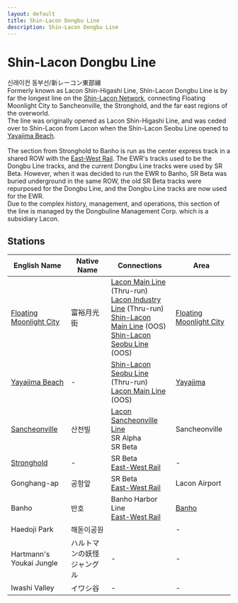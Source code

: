 ```yaml
---
layout: default
title: Shin-Lacon Dongbu Line
description: Shin-Lacon Dongbu Line
---
```


# Shin-Lacon Dongbu Line

신래이컨 동부선/新レーコン東部線<br>
Formerly known as Lacon Shin-Higashi Line, Shin-Lacon Dongbu Line is by far the longest
line on the [Shin-Lacon Network](/rail-networks/lcn), connecting Floating Moonlight City
to Sancheonville, the Stronghold, and the far east regions of the overworld.<br>
The line was originally opened as Lacon Shin-Higashi Line, and was ceded over to Shin-Lacon
from Lacon when the Shin-Lacon Seobu Line opened to [Yayajima Beach](/rail-stations/yayajima-beach).
<br><br>The section from Stronghold to Banho is run as the center express track in a shared ROW
with the [East-West Rail](mrtc-east-west-rail-line). The EWR's tracks used to be the Dongbu Line tracks,
and the current Dongbu Line tracks were used by SR Beta. However, when it was decided to run the
EWR to Banho, SR Beta was buried underground in the same ROW, the old SR Beta tracks were
repurposed for the Dongbu Line, and the Dongbu Line tracks are now used for the EWR.<br>
Due to the complex history, management, and operations, this section of the line is managed by
the Dongbuline Management Corp. which is a subsidiary Lacon.

## Stations

English Name | Native Name | Connections | Area
--- | --- | --- | ---
[Floating Moonlight City](/rail-stations/floating-moonlight-city) | 富裕月光街 | [Lacon Main Line](lcn-main-line) (Thru-run)<br>[Lacon Industry Line](lcn-industry-line) (Thru-run)<br>[Shin-Lacon Main Line](slcn-main-line) (OOS)<br>[Shin-Lacon Seobu Line](slcn-seobu-line) (OOS) | [Floating Moonlight City](/areas/ucl/fmcity)
[Yayajima Beach](/rail-stations/yayajima-beach) | - | [Shin-Lacon Seobu Line](slcn-seobu-line) (Thru-run)<br>[Lacon Main Line](lcn-main-line) (OOS) | [Yayajima](/areas/ucl/yayajima)
[Sancheonville](/rail-stations/sancheonville) | 산천빌 | [Lacon Sancheonville Line](lcn-sancheonville-line)<br>SR Alpha<br>SR Beta | Sancheonville
[Stronghold](/rail-stations/stronghold) | - | SR Beta<br>[East-West Rail](mrtc-east-west-rail-line) | -
Gonghang-ap | 공항앞 | SR Beta<br>[East-West Rail](mrtc-east-west-rail-line) | Lacon Airport
Banho | 반호 | Banho Harbor Line<br>[East-West Rail](mrtc-east-west-rail-line) | [Banho](/areas/ucl/banho)
Haedoji Park | 해돋이공원 | | -
Hartmann's Youkai Jungle | ハルトマンの妖怪ジャングル | - | -
Iwashi Valley | イワシ谷 | - | -

